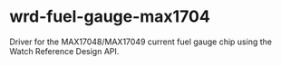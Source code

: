 # wrd-fuel-gauge-max1704
Driver for the MAX17048/MAX17049 current fuel gauge chip using the Watch Reference Design API.
